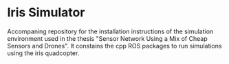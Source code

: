 # Iris Simulator
 
Accompaning repository for the installation instructions of the simulation environment used in the thesis "Sensor Network Using a Mix of Cheap Sensors and Drones". It constains the cpp ROS packages to run simulations using the iris quadcopter.
